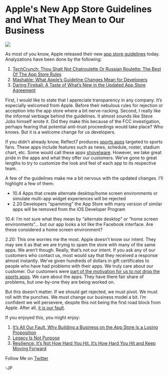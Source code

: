 <!--
id: 1095220730
link: http://loudjet.com/a/apples-new-app-store-guidelines-and-what-they-mean-to
slug: apples-new-app-store-guidelines-and-what-they-mean-to
date: Thu Sep 09 2010 22:24:00 GMT-0500 (CDT)
publish: 2010-09-09
tags: reflect7, apple, sports-fan-apps, iphone
-->


Apple's New App Store Guidelines and What They Mean to Our Business
===================================================================

![](http://media.tumblr.com/tumblr_l8ihfuJBiP1qzbc4f.jpg)

As most of you know, Apple released their new [app store
guidelines](http://images.worldofapple.com/appstoreguidelines_9910.pdf)
today. Analyzations have been done by the following:

1.  [TechCrunch: Thou Shalt Not Chatroulette Or Russian Roulette: The
    Best Of The App Store
    Rules](http://techcrunch.com/2010/09/09/app-store-rules/)
2.  [Mashable: What Apple’s Guideline Changes Mean for
    Developers](http://mashable.com/2010/09/09/apple-guidelines-developers/)
3.  [Daring Fireball: A Taste of What’s New in the Updated App Store
    Agreement](http://daringfireball.net/2010/09/app_store_guidelines)

First, I would like to state that I appreciate transparency in any
company. It’s especially welcomed from Apple. Before their nebulous
rules for rejection or acception into the app store where a bit
nerve-racking. Second, I really like the informal verbiage behind the
guidelines. It almost sounds like Steve Jobs himself wrote it. Did they
make this because of the FCC investigation, perhaps fearing that
potential anti-trust proceedings would take place? Who knows. But it is
a welcome change for us developers.

If you didn’t already know, Reflect7 produces [sports
apps](http://reflect7.com/apps/nfl-fan) targeted to sports fans. These
apps include features such as news, schedule, roster, stadium chart,
etc. Some would call these apps
[shovelware](http://en.wikipedia.org/wiki/Shovelware). However, we take
great pride in the apps and what they offer our customers. We’ve gone to
great lengths to try to customize the look and feel of each app to its
respective team.

A few of the guidelines make me a bit nervous with the updated changes.
I’ll highlight a few of them:

-   10.4 Apps that create alternate desktop/home screen environments or
    simulate multi-app widget experiences will be rejected
-   2.20 Developers “spamming” the App Store with many version of
    similar apps will be removed from the iOS Developer Program

10.4: I’m not sure what they mean by “alternate desktop” or “home screen
environments”… but our app looks a lot like the Facebook interface. Are
these considered a home screen environment?

2.20: This one worries me the most. Apple doesn’t know our intent. They
may see it as that we are trying to spam the store with many of the same
apps. We aren’t though. Really, that’s not our intent. If you ask any of
our customers who contact us, most would say that they received a
response almost instantly. We’ve given hundreds of dollars in gift
certificates to people who have had problems with their apps. We truly
care about our customer. Our customers were [part of the motivation for
us to not drop the sports
apps](http://loudjet.com/a/legacy-is-not-purpose). We care
about the apps. They have there fair share of problems, but one-by-one
they are being worked on.

But this doesn’t matter. If we should get rejected, we must pivot. We
must roll with the punches. We must change our business model a bit. I’m
confident we will persevere, despite this not being the first road block
from Apple. After all, [it is our
fault](http://loudjet.com/a/its-all-our-fault-why-building-a-business-on-the).

If you enjoyed this, you might enjoy:

1.  [It’s All Our Fault, Why Building a Business on the App Store Is a
    Losing
    Proposition](http://loudjet.com/a/its-all-our-fault-why-building-a-business-on-the)
2.  [Legacy Is Not
    Purpose](http://loudjet.com/a/legacy-is-not-purpose)
3.  [Resilience: It’s Not How Hard You Hit, It’s How Hard You Hit and
    Keep Moving
    Forward](http://loudjet.com/a/resilience-its-not-how-hard-you-hit-its-how-hard)

Follow Me on [Twitter](http://twitter.com/jprichardson)

-JP

